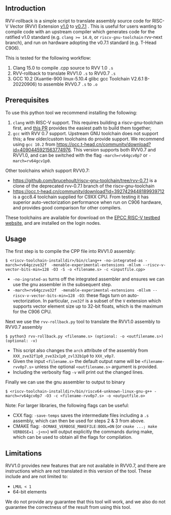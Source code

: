 ## Introduction

RVV-rollback is a simple script to translate assembly source code for RISC-V Vector (RVV) Extension [v1.0](https://github.com/riscv/riscv-v-spec/blob/3570f998903f00352552b670f1f7b7334f0a144a/v-spec.adoc) to [v0.7.1](https://github.com/riscv/riscv-v-spec/blob/0a24d0f61b5cd3f1f9265e8c40ab211daa865ede/v-spec.adoc) . This is useful for users wanting to compile code with an upstream compiler which generates code for the ratified v1.0 standard (e.g. `clang >= 14.0`, or `riscv-gnu-toolchain` rvv-next branch), and run on hardware adopting the v0.7.1 standard (e.g. T-Head C906).

This is tested for the following workflow:
1. Clang 15.0 to compile .cpp source to RVV 1.0 `.s`
2. RVV-rollback to translate RVV1.0 `.s` to RVV0.7 `.s`
3. GCC 10.2 (Xuantie-900 linux-5.10.4 glibc gcc Toolchain V2.6.1 B-20220906) to assemble RVV0.7 `.s` to `.o`


## Prerequisites

To use this python tool we recommend installing the following:

1. `clang` with RISC-V support. This requires building a riscv-gnu-toolchain first, and [this PR](https://github.com/riscv-collab/riscv-gnu-toolchain/pull/1166) provides the easiest path to build them together;
2. `gcc` with RVV 0.7 support. Upstream GNU toolchain does not support this; a few older/custom toolchains do provide support. We recommend using `gcc 10.2` from <https://occ.t-head.cn/community/download?id=4090445921563774976>. This version supports both RVV0.7 and RVV1.0, and can be switched with the flag `-march=rv64gcv0p7` or `-march=rv64gcv1p0`.


Other toolchains which support RVV0.7:

- <https://github.com/brucehoult/riscv-gnu-toolchain/tree/rvv-0.7.1> is a clone of the deprecated rvv-0.7.1 branch of the riscv-gnu-toolchain
- <https://occ.t-head.cn/community/download?id=3927429448189939712> is a gcc8.4 toolchain supplied for C9XX CPU. From testing it has superior auto-vectorization performance when run on C906 hardware, and provides good comparison for other compilers.

These toolchains are available for download on the [EPCC RISC-V testbed website](http://riscv.epcc.ed.ac.uk/), and are installed on the login nodes.



## Usage
The first step is to compile the CPP file into RVV1.0 assembly:
```
$ <riscv-toolchain-installdir>/bin/clang++ -no-integrated-as -march=rv64gczve32f  -menable-experimental-extensions -mllvm --riscv-v-vector-bits-min=128 -O3 -S -o <filename.s> -c <inputfile.cpp>
```

- `-no-ingrated-as` turns off the integrated assembler and ensures we can use the gnu assembler in the subsequent step.
- `-march=rv64gczve32f  -menable-experimental-extensions -mllvm --riscv-v-vector-bits-min=128 -O3`: these flags turn on auto-vectorization. In particular, `zve32f` is a subset of the `V` extension which supports vector element size up to 32-bit floats, which is the maximum for the C906 CPU.
  

Next we use the `rvv-rollback.py` tool to translate the RVV1.0 assembly to RVV0.7 assembly
```
$ python3 rvv-rollback.py <filename.s> (optional: -o <outfilename.s>) (optional: -v)
```

- This script also changes the `arch` attribute of the assembly from `XXX_zve32f1p0_zve32x1p0_zvl32b1p0` to `XXX_v0p7`.
- Given the input `<filename.s>` the default output name will be `<filename-rvv0p7.s>` unless the optional `<outfilename.s>` argument is provided.
- Including the verbosity flag `-v` will print out the changed lines.


Finally we can use the gnu assembler to output to binary 
```
$ <riscv-toolchain-installdir>/bin/riscv64-unknown-linux-gnu-g++ -march=rv64gcv0p7 -O3 -c <filename-rvv0p7.s> -o <outputfile.o>
```



Note:
For larger libraries, the following flags can be useful:
   - CXX flag: `-save-temps` saves the intermediate files including a `.s` assembly, which can then be used for steps 2 & 3 from above.
   - CMAKE flag: `-DCMAKE_VERBOSE_MAKEFILE:BOOL=ON` (or `cmake ...; make VERBOSE=1 -j<n>`) will output explicitly the commands during make, which can be used to obtain all the flags for compilation.

## Limitations
RVV1.0 provides new features that are not available in RVV0.7, and there are instructions which are not translated in this version of the tool. These include and are not limited to:
- `LMUL < 1`
- 64-bit elements


We do not provide any guarantee that this tool will work, and we also do not guarantee the correctness of the result from using this tool.